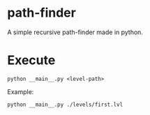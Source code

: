 # path-finder

A simple recursive path-finder made in python.

# Execute

```
python __main__.py <level-path>
```

Example:

```
python __main__.py ./levels/first.lvl
```
